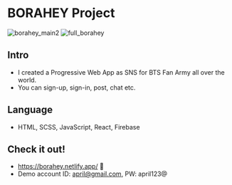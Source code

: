 # BORAHEY Project
![borahey_main2](https://user-images.githubusercontent.com/93846829/229816258-079d6d38-87b6-4922-b695-a5ffcfedad3c.PNG)
![full_borahey](https://user-images.githubusercontent.com/93846829/229816299-278cc75a-c9c4-4f9a-bf76-a96fa65e2a08.png)

## Intro
* I created a Progressive Web App as SNS for BTS Fan Army all over the world.
* You can sign-up, sign-in, post, chat etc. 

## Language
* HTML, SCSS, JavaScript, React, Firebase

## Check it out!
* https://borahey.netlify.app/ 💜
* Demo account ID: april@gmail.com, PW: april123@
